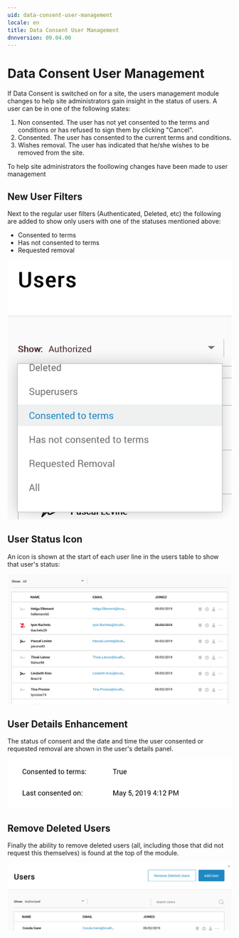 ```yaml
---
uid: data-consent-user-management
locale: en
title: Data Consent User Management
dnnversion: 09.04.00
---
```


# Data Consent User Management

If Data Consent is switched on for a site, the users management module changes to help site administrators gain insight in the status of users. A user can be in one of the following states:

1. Non consented.
The user has not yet consented to the terms and conditions or has refused to sign them by clicking "Cancel".
2. Consented.
The user has consented to the current terms and conditions.
3. Wishes removal.
The user has indicated that he/she wishes to be removed from the site.

To help site administrators the foollowing changes have been made to user management

## New User Filters

Next to the regular user filters (Authenticated, Deleted, etc) the following are added to show only users with one of the statuses mentioned above:
- Consented to terms
- Has not consented to terms
- Requested removal

![User filters](/images/users-dc-dropdown.png)

## User Status Icon

An icon is shown at the start of each user line in the users table to show that user's status:

![User status icons](/images/users-dc-users.png)

## User Details Enhancement

The status of consent and the date and time the user consented or requested removal are shown in the user's details panel.

![User Details](/images/privacy-dc-user-details.png)

## Remove Deleted Users

Finally the ability to remove deleted users (all, including those that did not request this themselves) is found at the top of the module.

![User Details](/images/privacy-dc-users-remove.png)

